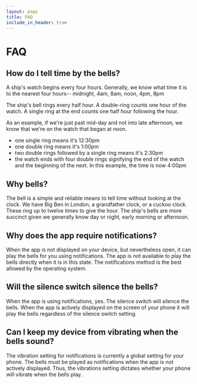 ```yaml
---
layout: page
title: FAQ
include_in_header: true
---
```


# FAQ

## How do I tell time by the bells?

A ship's watch begins every four hours. Generally, we know what time it is
to the nearest four hours-- midnight, 4am, 8am, noon, 4pm, 8pm

The ship's bell rings every half hour. A double-ring counts one hour of
the watch.
A single ring at the end counts one half hour following the hour.

As an example, if we're just past mid-day and not into late afternoon, we know
that we're on the watch that began at noon.

- one single ring means it's 12:30pm
- one double ring means it's 1:00pm
- two double rings followed by a single ring means it's 2:30pm
- the watch ends with four double rings signifying the end of the watch and
the beginning of the next. In this example, the time is now 4:00pm

## Why bells?

The bell is a simple and reliable means to tell time without looking at the
clock. We have Big Ben in London, a grandfather clock, or a cuckoo clock.
These ring up to twelve times to give the hour. The ship's bells are more
succinct given we generally know day or night, early morning or afternoon.

## Why does the app require notifications?

When the app is not displayed on your device, but nevertheless open, it can
play the bells for you using notifications. The app is not available to play
the bells directly when it is in this state.
The notifications method is the best allowed by the operating system.

## Will the silence switch silence the bells?

When the app is using notifications, yes. The silence switch will silence
the bells. When the app is actively displayed
on the screen of your phone it will play the bells regardless of the silence
switch setting.

## Can I keep my device from vibrating when the bells sound?

The vibration setting for notifications is currently a global setting for your
phone. The bells must be played as notifications when the app is not actively
displayed. Thus, the vibrations setting dictates whether your phone will
vibrate when the bells play.

